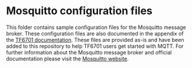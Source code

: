 # Mosquitto configuration files
This folder contains sample configuration files for the Mosquitto message broker. These configuration files are also documented in the appendix of the [TF6701 documentation](https://infosys.beckhoff.com/content/1033/tf6701_tc3_iot_communication_mqtt/index.html). These files are provided as-is and have been added to this repository to help TF6701 users get started with MQTT. For further information about the Mosquitto message broker and official documentation please visit the [Mosquitto website](https://www.mosquitto.org).
